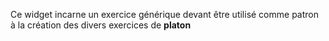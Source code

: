 Ce widget incarne un exercice générique devant être utilisé comme patron à la création des divers exercices de <b> platon </b>
